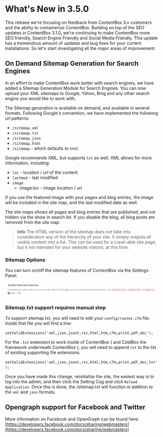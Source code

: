# What's New in 3.5.0

This release we're focusing on feedback from ContentBox 3.x customers and the ability to containerize ContentBox. Building on top of the SEO updates in ContentBox 3.1.0, we're continuing to make ContentBox more SEO friendly, Search Engine Friendly and Social Media Friendly.  This update has a tremendous amount of updates and bug fixes for your current installations.  So let's start investigating all the major areas of improvement:

## On Demand Sitemap Generation for Search Engines

In an effort to make ContentBox work better with search engines, we have added a Sitemap Generation Module for Search Engines.  You can now upload your XML sitemaps to Google, Yahoo, Bing and any other search engine you would like to work with.

The Sitemap generation is available on demand, and available in several formats. Following Google's convention, we have implemented the following url patterns:

- `/sitemap.xml`
- `/sitemap.txt`
- `/sitemap.json`
- `/sitemap.html`
- `/sitemap` - which defaults to `html`

Google recommends XML, but supports `txt` as well. XML allows for more information, including:

 - `loc` - location / url of the content
 - `lastmod` - last modified
 - `image`
    - image:loc - image location / url

If you use the featured image with your pages and blog entries, the image will be included in the site map, and the last modified date as well.

The site maps shows all pages and blog entries that are published, and not hidden via the show in search bit. If you disable the blog, all blog posts are removed from the site map.

> **Info** The HTML version of the sitemap does not take into consideration any of the hierarchy of your site. It simply outputs all visible content into a list. This can be used for a crawl-able site page, but it not intended for your website visitors, at this time.

### Sitemap Options

You can turn on/off the sitemap features of ContentBox via the *Settings* Panel.

<img src="/images/3.5.0/sitemap-options.png">


### Sitemap.txt support requires manual step

To support sitemap.txt, you will need to edit your `config/routes.cfm` file. 
Inside that file you will find a line:

`setValidExtensions('xml,json,jsont,rss,html,htm,cfm,print,pdf,doc');`

For the `.txt` extension to work inside of ContentBox ( and ColdBox the framework underneath ContentBox ), you will need to append `txt` to the list of existing supporting file extensions. 

`setValidExtensions('xml,json,jsont,rss,html,htm,cfm,print,pdf,doc,txt');`

Once you have made this change, reinitialize the site, the easiest way is to log into the admin, and then click the Setting Cog and click `Reload Application`. Once this is done, the /sitemap.txt  will function in addition to the `xml` and `json` formats.

## Opengraph support for Facebook and Twitter

More information on Facebook and OpenGraph can be found here: [https://developers.facebook.com/docs/sharing/webmasters](https://developers.facebook.com/docs/sharing/webmasters)

